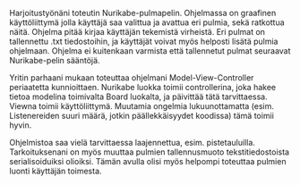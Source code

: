 Harjoitustyönäni toteutin Nurikabe-pulmapelin. Ohjelmassa on graafinen käyttöliittymä jolla käyttäjä saa valittua ja avattua eri pulmia, sekä ratkottua näitä. Ohjelma pitää kirjaa käyttäjän tekemistä virheistä. Eri pulmat on tallennettu .txt tiedostoihin, ja käyttäjät voivat myös helposti lisätä pulmia ohjelmaan. Ohjelma ei kuitenkaan varmista että tallennetut pulmat seuraavat Nurikabe-pelin sääntöjä.

Yritin parhaani mukaan toteuttaa ohjelmani Model-View-Controller periaatetta kunnioittaen. Nurikabe luokka toimii controllerina, joka hakee tietoa modelina toimivalta Board luokalta, ja päivittää tätä tarvittaessa. Viewna toimii käyttöliittymä. Muutamia ongelmia lukuunottamatta (esim. Listenereiden suuri määrä, jotkin päällekkäisyydet koodissa) tämä toimii hyvin.

Ohjelmistoa saa vielä tarvittaessa laajennettua, esim. pistetauluilla. Tarkoituksenani on myös muuttaa pulmien tallennusmuoto tekstitiedostoista serialisoiduiksi olioiksi. Tämän avulla olisi myös helpompi toteuttaa pulmien luonti käyttäjän toimesta.
